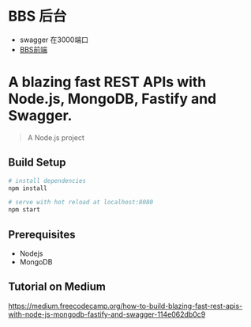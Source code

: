# BBS 后台
- swagger 在3000端口
- [BBS前端 ](https://github.com/Little-Star-Star/lgl_bbs_vue_pc)
# A blazing fast REST APIs with Node.js, MongoDB, Fastify and  Swagger.

> A Node.js project

## Build Setup

``` bash
# install dependencies
npm install

# serve with hot reload at localhost:8080
npm start
```
## Prerequisites
- Nodejs
- MongoDB

## Tutorial on Medium

https://medium.freecodecamp.org/how-to-build-blazing-fast-rest-apis-with-node-js-mongodb-fastify-and-swagger-114e062db0c9
